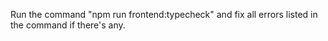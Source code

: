 Run the command "npm run frontend:typecheck" and fix all errors listed in the command if there's any.